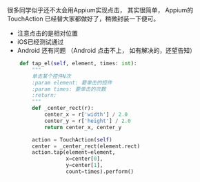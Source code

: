很多同学似乎还不太会用Appium实现点击， 其实很简单， Appium的TouchAction 已经替大家都做好了，稍微封装一下便可。
* 注意点击的是相对位置
* iOS已经测试通过
* Android 还有问题 （Android 点击不上， 如有解决的，还望告知）

```python
    def tap_el(self, element, times: int):
        """
        单击某个控件N次
        :param element: 要单击的控件
        :param times: 要单击的次数
        :return:
        """
        def _center_rect(r):
            center_x = r['width'] / 2.0
            center_y = r['height'] / 2.0
            return center_x, center_y

        action = TouchAction(self)
        center = _center_rect(element.rect)
        action.tap(element=element,
                   x=center[0],
                   y=center[1],
                   count=times).perform()
```
